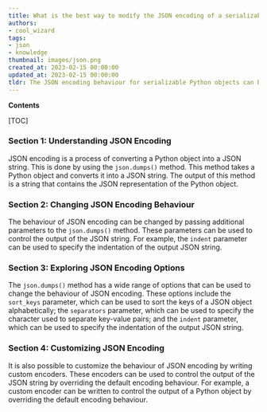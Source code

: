 ```yaml
---
title: What is the best way to modify the JSON encoding of a serializable Python object?
authors:
- cool_wizard
tags:
- json
- knowledge
thumbnail: images/json.png
created_at: 2023-02-15 00:00:00
updated_at: 2023-02-15 00:00:00
tldr: The JSON encoding behaviour for serializable Python objects can be changed by setting the encoding parameter when calling the json.dumps() function.
---
```


**Contents**

[TOC]

### Section 1: Understanding JSON Encoding

JSON encoding is a process of converting a Python object into a JSON string. This is done by using the `json.dumps()` method. This method takes a Python object and converts it into a JSON string. The output of this method is a string that contains the JSON representation of the Python object.

### Section 2: Changing JSON Encoding Behaviour

The behaviour of JSON encoding can be changed by passing additional parameters to the `json.dumps()` method. These parameters can be used to control the output of the JSON string. For example, the `indent` parameter can be used to specify the indentation of the output JSON string.

### Section 3: Exploring JSON Encoding Options

The `json.dumps()` method has a wide range of options that can be used to change the behaviour of JSON encoding. These options include the `sort_keys` parameter, which can be used to sort the keys of a JSON object alphabetically; the `separators` parameter, which can be used to specify the character used to separate key-value pairs; and the `indent` parameter, which can be used to specify the indentation of the output JSON string.

### Section 4: Customizing JSON Encoding

It is also possible to customize the behaviour of JSON encoding by writing custom encoders. These encoders can be used to control the output of the JSON string by overriding the default encoding behaviour. For example, a custom encoder can be written to control the output of a Python object by overriding the default encoding behaviour.
